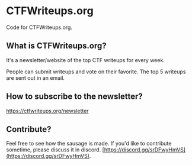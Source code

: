 # CTFWriteups.org

Code for CTFWriteups.org.

## What is CTFWriteups.org?

It's a newsletter/website of the top CTF writeups for every week.

People can submit writeups and vote on their favorite. The top 5 writeups are sent out in an email.

## How to subscribe to the newsletter?

https://ctfwriteups.org/newsletter

## Contribute?

Feel free to see how the sausage is made. If you'd like to contribute sometime, please discuss it in discord. [https://discord.gg/srDFwyHmVS](https://discord.gg/srDFwyHmVS).
